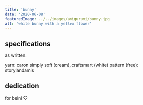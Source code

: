 ```yaml
---
title: 'bunny'
date: '2020-06-08'
featuredImage: ../../images/amigurumi/bunny.jpg
alt: 'white bunny with a yellow flower'
---
```


## specifications

as written.

yarn: caron simply soft (cream), craftsmart (white)
pattern (free): storylandamis

## dedication

for beini ♡
